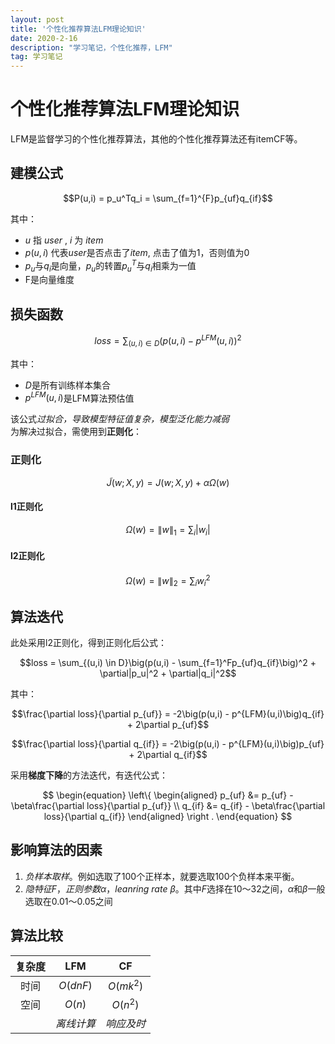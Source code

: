 ```yaml
---
layout: post
title: '个性化推荐算法LFM理论知识'
date: 2020-2-16 
description: "学习笔记，个性化推荐，LFM"
tag: 学习笔记
--- 
```


# 个性化推荐算法LFM理论知识

LFM是监督学习的个性化推荐算法，其他的个性化推荐算法还有itemCF等。

## 建模公式

$$P(u,i) = p_u^Tq_i = \sum_{f=1}^{F}p_{uf}q_{if}$$

其中：
  
- $u$ 指 $user$ , $i$ 为 $item$  
- $p(u,i)$ 代表$user$是否点击了$item$, 点击了值为1，否则值为0  
- $p_{u}$与${q_{i}}$是向量，$p_u$的转置$p_u^T$与$q_i$相乘为一值  
- F是向量维度  

## 损失函数

$$loss = \sum_{(u,i) \in D} \big(p(u,i)-p^{LFM}(u,i)\big)^2 $$

其中：  

- $D$是所有训练样本集合
- $p^{LFM}(u,i)$是LFM算法预估值

该公式*过拟合，导致模型特征值复杂，模型泛化能力减弱*  
为解决过拟合，需使用到**正则化**： 

### 正则化

$$\widetilde{J}(w;X,y) = J(w;X,y) + \alpha\Omega(w)$$

#### l1正则化

$$\Omega(w) = \|w\|_1 = \sum_i|w_i|$$

#### l2正则化

$$\Omega(w) = \|w\|_2 = \sum_iw_i^2$$

## 算法迭代

此处采用l2正则化，得到正则化后公式： 

$$loss = \sum_{(u,i) \in D}\big(p(u,i) - \sum_{f=1}^Fp_{uf}q_{if}\big)^2 + \partial|p_u|^2 + \partial|q_i|^2$$

其中：

$$\frac{\partial loss}{\partial p_{uf}} = -2\big(p(u,i) - p^{LFM}(u,i)\big)q_{if} + 2\partial p_{uf}$$

$$\frac{\partial loss}{\partial q_{if}} = -2\big(p(u,i) - p^{LFM}(u,i)\big)p_{uf} + 2\partial q_{if}$$

采用**梯度下降**的方法迭代，有迭代公式：

$$
\begin{equation}
\left\{
\begin{aligned}
p_{uf} &= p_{uf} - \beta\frac{\partial loss}{\partial p_{uf}} \\
q_{if} &= q_{if} - \beta\frac{\partial loss}{\partial q_{if}}
\end{aligned}
\right .
\end{equation}
$$

## 影响算法的因素

1. *负样本取样*。例如选取了100个正样本，就要选取100个负样本来平衡。
2. *隐特征*$F$，*正则参数*$\alpha$，*leanring rate* $\beta$。其中$F$选择在10～32之间，$\alpha$和$\beta$一般选取在0.01～0.05之间

## 算法比较

 复杂度 |  LFM  |    CF 
:-----:|:-----:|:-------:
  时间 |$O(dnF)$|$O(mk^2)$
  空间 | $O(n)$ |$O(n^2)$
      |*离线计算*|*响应及时*
  
